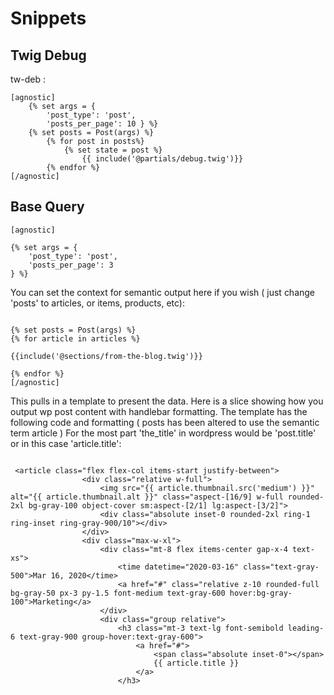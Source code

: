 # Snippets

## Twig  Debug
tw-deb :

    [agnostic]
		{% set args = {
	        'post_type': 'post',
	        'posts_per_page': 10 } %}
		{% set posts = Post(args) %}
		    {% for post in posts%}
		        {% set state = post %}
		            {{ include('@partials/debug.twig')}}
		    {% endfor %}
    [/agnostic]

## Base Query

	[agnostic]

	{% set args = {
        'post_type': 'post',
        'posts_per_page': 3
    } %}
You can set the context for semantic output here if you wish ( just change 'posts' to articles, or items, products, etc):
```angular2html

{% set posts = Post(args) %}
{% for article in articles %}

{{include('@sections/from-the-blog.twig')}}

{% endfor %}
[/agnostic]
```
This pulls in a template to present the data. Here is a slice showing how you output wp post content with handlebar formatting.  The template has the following code and formatting ( posts has been altered to use the semantic term article ) For the most part 'the_title' in wordpress would be 'post.title' or in this case 'article.title':

```angular2html

 <article class="flex flex-col items-start justify-between">
                <div class="relative w-full">
                    <img src="{{ article.thumbnail.src('medium') }}" alt="{{ article.thumbnail.alt }}" class="aspect-[16/9] w-full rounded-2xl bg-gray-100 object-cover sm:aspect-[2/1] lg:aspect-[3/2]">
                    <div class="absolute inset-0 rounded-2xl ring-1 ring-inset ring-gray-900/10"></div>
                </div>
                <div class="max-w-xl">
                    <div class="mt-8 flex items-center gap-x-4 text-xs">
                        <time datetime="2020-03-16" class="text-gray-500">Mar 16, 2020</time>
                        <a href="#" class="relative z-10 rounded-full bg-gray-50 px-3 py-1.5 font-medium text-gray-600 hover:bg-gray-100">Marketing</a>
                    </div>
                    <div class="group relative">
                        <h3 class="mt-3 text-lg font-semibold leading-6 text-gray-900 group-hover:text-gray-600">
                            <a href="#">
                                <span class="absolute inset-0"></span>
                                {{ article.title }}
                            </a>
                        </h3>
                       

```
